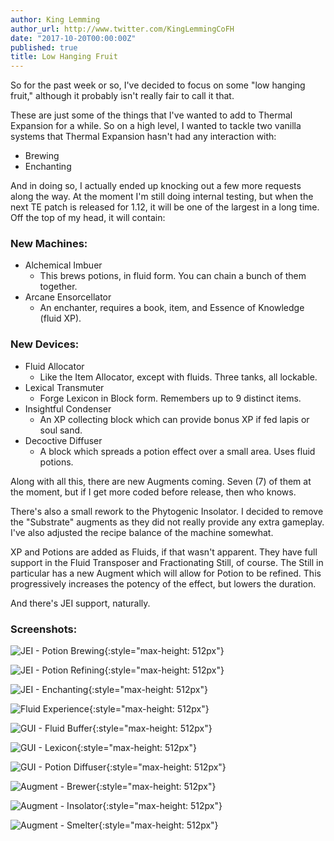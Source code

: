 ```yaml
---
author: King Lemming
author_url: http://www.twitter.com/KingLemmingCoFH
date: "2017-10-20T00:00:00Z"
published: true
title: Low Hanging Fruit
---
```


So for the past week or so, I've decided to focus on some "low hanging fruit,"
although it probably isn't really fair to call it that.

These are just some of the things that I've wanted to add to Thermal Expansion
for a while. So on a high level, I wanted to tackle two vanilla systems that
Thermal Expansion hasn't had any interaction with:

- Brewing
- Enchanting

And in doing so, I actually ended up knocking out a few more requests along the
way. At the moment I'm still doing internal testing, but when the next TE patch
is released for 1.12, it will be one of the largest in a long time. Off the top
of my head, it will contain:

### **New Machines:**

- Alchemical Imbuer
    - This brews potions, in fluid form. You can chain a bunch of them together.
- Arcane Ensorcellator
    - An enchanter, requires a book, item, and Essence of Knowledge (fluid XP).

### **New Devices:**
- Fluid Allocator
    - Like the Item Allocator, except with fluids. Three tanks, all lockable.
- Lexical Transmuter
    - Forge Lexicon in Block form. Remembers up to 9 distinct items.
- Insightful Condenser
    - An XP collecting block which can provide bonus XP if fed lapis or soul sand.
- Decoctive Diffuser
    - A block which spreads a potion effect over a small area. Uses fluid potions.

Along with all this, there are new Augments coming. Seven (7) of them at the
moment, but if I get more coded before release, then who knows.

There's also a small rework to the Phytogenic Insolator. I decided to remove the
"Substrate" augments as they did not really provide any extra gameplay. I've
also adjusted the recipe balance of the machine somewhat.

XP and Potions are added as Fluids, if that wasn't apparent. They have full
support in the Fluid Transposer and Fractionating Still, of course. The Still in
particular has a new Augment which will allow for Potion to be refined. This
progressively increases the potency of the effect, but lowers the duration.

And there's JEI support, naturally.

### **Screenshots:**
![JEI - Potion Brewing](/assets/images/posts/2017-10-20-low-hanging-fruit/jei_brewer.png){:style="max-height: 512px"}

![JEI - Potion Refining](/assets/images/posts/2017-10-20-low-hanging-fruit/jei_refinery_potion.png){:style="max-height: 512px"}

![JEI - Enchanting](/assets/images/posts/2017-10-20-low-hanging-fruit/jei_enchanter.png){:style="max-height: 512px"}

![Fluid Experience](/assets/images/posts/2017-10-20-low-hanging-fruit/fluid_experience.png){:style="max-height: 512px"}

![GUI - Fluid Buffer](/assets/images/posts/2017-10-20-low-hanging-fruit/gui_fluid_buffer.png){:style="max-height: 512px"}

![GUI - Lexicon](/assets/images/posts/2017-10-20-low-hanging-fruit/gui_lexicon.png){:style="max-height: 512px"}

![GUI - Potion Diffuser](/assets/images/posts/2017-10-20-low-hanging-fruit/gui_diffuser.png){:style="max-height: 512px"}

![Augment - Brewer](/assets/images/posts/2017-10-20-low-hanging-fruit/augment_brewer.png){:style="max-height: 512px"}

![Augment - Insolator](/assets/images/posts/2017-10-20-low-hanging-fruit/augment_insolator.png){:style="max-height: 512px"}

![Augment - Smelter](/assets/images/posts/2017-10-20-low-hanging-fruit/augment_smelter.png){:style="max-height: 512px"}

